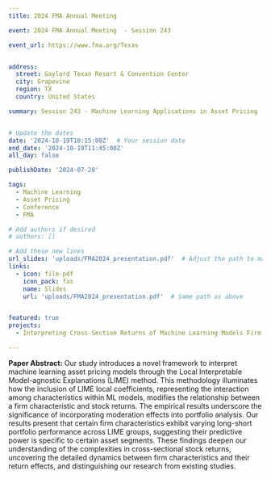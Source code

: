 ```yaml
---
title: 2024 FMA Annual Meeting

event: 2024 FMA Annual Meeting  - Session 243

event_url: https://www.fma.org/Texas


address:
  street: Gaylord Texan Resort & Convention Center
  city: Grapevine
  region: TX
  country: United States

summary: Session 243 - Machine Learning Applications in Asset Pricing


# Update the dates
date: '2024-10-19T10:15:00Z'  # Your session date
end_date: '2024-10-19T11:45:00Z'
all_day: false

publishDate: '2024-07-28'

tags:
  - Machine Learning
  - Asset Pricing
  - Conference
  - FMA

# Add authors if desired
# authors: []

# Add these new lines
url_slides: 'uploads/FMA2024_presentation.pdf'  # Adjust the path to match your file name
links:
  - icon: file-pdf
    icon_pack: fas
    name: Slides
    url: 'uploads/FMA2024_presentation.pdf'  # Same path as above


featured: true
projects:
  - Interpreting Cross-Section Returns of Machine Learning Models Firm Characteristics and Moderation Effect through LIME

---
```


**Paper Abstract:**
Our study introduces a novel framework to interpret machine learning asset pricing models through the Local Interpretable Model-agnostic Explanations (LIME) method. This methodology illuminates how the inclusion of LIME local coefficients, representing the interaction among characteristics within ML models, modifies the relationship between a firm characteristic and stock returns. The empirical results underscore the significance of incorporating moderation effects into portfolio analysis. Our results present that certain firm characteristics exhibit varying long-short portfolio performance across LIME groups, suggesting their predictive power is specific to certain asset segments. These findings deepen our understanding of the complexities in cross-sectional stock returns, uncovering the detailed dynamics between firm characteristics and their return effects, and distinguishing our research from existing studies.